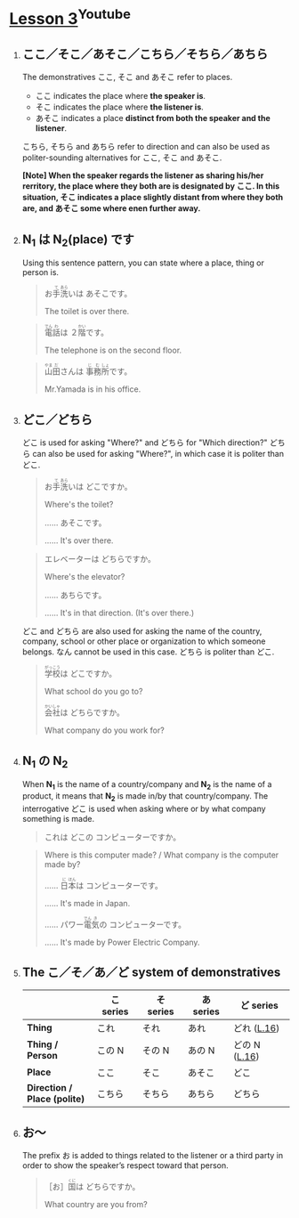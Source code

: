 # [Lesson 3](https://www.youtube.com/watch?v=CVFL1QHVQ0w)<sup>Youtube</sup>

1. ## ここ／そこ／あそこ／こちら／そちら／あちら

	The demonstratives ここ, そこ and あそこ refer to places.

	- ここ indicates the place where **the speaker is**.
	- そこ indicates the place where **the listener is**.
	- あそこ indicates a place **distinct from both the speaker and the listener**.

	こちら, そちら and あちら refer to direction and can also be used as politer-sounding alternatives for ここ, そこ and あそこ.

	**[Note] When the speaker regards the listener as sharing his/her rerritory, the place where they both are is designated by ここ. In this situation, そこ indicates a place slightly distant from where they both are, and あそこ some where enen further away.**

2. ## N<sub>1</sub> は N<sub>2</sub>(place) です

	Using this sentence pattern, you can state where a place, thing or person is.

	>お<ruby>手<rp>（</rp><rt>て</rt><rp>）</rp>洗<rp>（</rp><rt>あら</rt><rp>）</rp></ruby>いは あそこです。
	>
	>The toilet is over there.

	><ruby>電<rp>（</rp><rt>でん</rt><rp>）</rp>話<rp>（</rp><rt>わ</rt><rp>）</rp></ruby>は ２<ruby>階<rp>（</rp><rt>かい</rt><rp>）</rp></ruby>です。
	>
	>The telephone is on the second floor.

	><ruby>山<rp>（</rp><rt>やま</rt><rp>）</rp>田<rp>（</rp><rt>だ</rt><rp>）</rp></ruby>さんは <ruby>事<rp>（</rp><rt>じ</rt><rp>）</rp>務<rp>（</rp><rt>む</rt><rp>）</rp>所<rp>（</rp><rt>しょ</rt><rp>）</rp></ruby>です。
	>
	>Mr.Yamada is in his office.

3. ## どこ／どちら

	どこ is used for asking "Where?" and どちら for "Which direction?" どちら can also be used for asking "Where?", in which case it is politer than どこ.

	>お<ruby>手<rp>（</rp><rt>て</rt><rp>）</rp>洗<rp>（</rp><rt>あら</rt><rp>）</rp></ruby>いは どこですか。
	>
	>Where's the toilet?
	>
	>…… あそこです。
	>
	>…… It's over there.

	>エレベーターは どちらですか。
	>
	>Where's the elevator?
	>
	>…… あちらです。
	>
	>…… It's in that direction. (It's over there.)

	どこ and どちら are also used for asking the name of the country, company, school or other place or organization to which someone belongs. なん cannot be used in this case. どちら is politer than どこ.

	><ruby>学校<rp>（</rp><rt>がっこう</rt><rp>）</rp></ruby>は どこですか。
	>
	>What school do you go to?
	>
	><ruby>会社<rp>（</rp><rt>かいしゃ</rt><rp>）</rp></ruby>は どちらですか。
	>
	>What company do you work for?

4. ## N<sub>1</sub> の N<sub>2</sub>

	When **N<sub>1</sub>** is the name of a country/company and **N<sub>2</sub>** is the name of a product, it means that **N<sub>2</sub>** is made in/by that country/company. The interrogative どこ is used when asking where or by what company something is made.

	>これは どこの コンピューターですか。

	>Where is this computer made? / What company is the computer made by?
	>
	>…… <ruby>日<rp>（</rp><rt>に</rt><rp>）</rp>本<rp>（</rp><rt>ほん</rt><rp>）</rp></ruby>は コンピューターです。
	>
	>…… It's made in Japan.
	>
	>…… パワー<ruby>電<rp>（</rp><rt>でん</rt><rp>）</rp>気<rp>（</rp><rt>き</rt><rp>）</rp></ruby>の コンピューターです。
	>
	>…… It's made by Power Electric Company.

5. ## The こ／そ／あ／ど system of demonstratives

	|                                   | こ series | そ series | あ series | ど series     |
	|-----------------------------------|-----------|-----------|-----------|---------------|
	| **Thing**                         | これ      | それ      | あれ      | どれ ([L.16](https://github.com/flying-yogurt/JP-Memos/blob/master/grammar_notes/Lesson_16_Grammar.md))   |
	| **Thing / Person**                | この N    | その N    | あの N    | どの N ([L.16](https://github.com/flying-yogurt/JP-Memos/blob/master/grammar_notes/Lesson_16_Grammar.md)) |
	| **Place**                         | ここ      | そこ      | あそこ    | どこ          |
	| **Direction /<br>Place (polite)** | こちら    | そちら    | あちら    | どちら        |

6. ## お～

	The prefix お is added to things related to the listener or a third party in order to show the speaker’s respect toward that person.

	>［お］<ruby>国<rp>（</rp><rt>くに</rt><rp>）</rp></ruby>は どちらですか。
	>
	>What country are you from?
